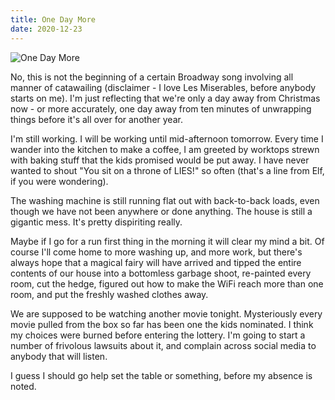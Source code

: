 ```yaml
---
title: One Day More
date: 2020-12-23
---
```


![One Day More](https://source.unsplash.com/9ZQzrLWV52M/1600x900)

No, this is not the beginning of a certain Broadway song involving all manner of catawailing (disclaimer - I love Les Miserables, before anybody starts on me). I'm just reflecting that we're only a day away from Christmas now - or more accurately, one day away from ten minutes of unwrapping things before it's all over for another year.

I'm still working. I will be working until mid-afternoon tomorrow. Every time I wander into the kitchen to make a coffee, I am greeted by worktops strewn with baking stuff that the kids promised would be put away. I have never wanted to shout "You sit on a throne of LIES!" so often (that's a line from Elf, if you were wondering).

The washing machine is still running flat out with back-to-back loads, even though we have not been anywhere or done anything. The house is still a gigantic mess. It's pretty dispiriting really.

Maybe if I go for a run first thing in the morning it will clear my mind a bit. Of course I'll come home to more washing up, and more work, but there's always hope that a magical fairy will have arrived and tipped the entire contents of our house into a bottomless garbage shoot, re-painted every room, cut the hedge, figured out how to make the WiFi reach more than one room, and put the freshly washed clothes away.

We are supposed to be watching another movie tonight. Mysteriously every movie pulled from the box so far has been one the kids nominated. I think my choices were burned before entering the lottery. I'm going to start a number of frivolous lawsuits about it, and complain across social media to anybody that will listen.

I guess I should go help set the table or something, before my absence is noted.
